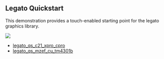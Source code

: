 ## Legato Quickstart

This demonstration provides a touch-enabled starting point for the legato graphics library. 

![](https://microchip-mplab-harmony.github.io/gfx/aria_quickstart_screen.png)

* [legato_qs_c21_xpro_cpro](legato_qs_c21_xpro_cpro/readme.md)
* [legato_qs_mzef_cu_tm4301b](legato_qs_mzef_cu_tm4301b/readme.md)

